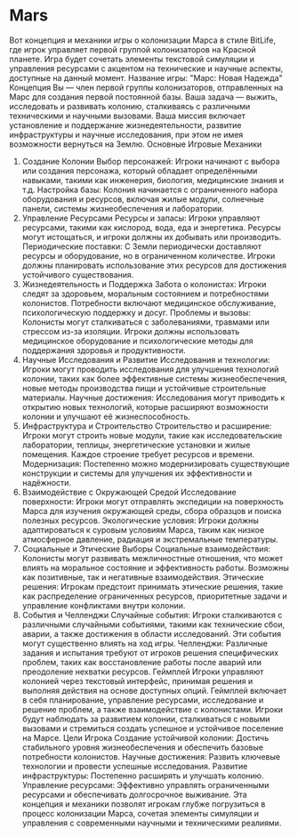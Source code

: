 # Mars

Вот концепция и механики игры о колонизации Марса в стиле BitLife, где игрок управляет первой группой колонизаторов на Красной планете. Игра будет сочетать элементы текстовой симуляции и управления ресурсами с акцентом на технические и научные аспекты, доступные на данный момент.
Название игры: "Марс: Новая Надежда"
Концепция
Вы — член первой группы колонизаторов, отправленных на Марс для создания первой постоянной базы. Ваша задача — выжить, исследовать и развивать колонию, сталкиваясь с различными техническими и научными вызовами. Ваша миссия включает установление и поддержание жизнедеятельности, развитие инфраструктуры и научные исследования, при этом не имея возможности вернуться на Землю.
Основные Игровые Механики
1. Создание Колонии
Выбор персонажей: Игроки начинают с выбора или создания персонажа, который обладает определёнными навыками, такими как инженерия, биология, медицинские знания и т.д.
Настройка базы: Колония начинается с ограниченного набора оборудования и ресурсов, включая жилые модули, солнечные панели, системы жизнеобеспечения и лаборатории.
2. Управление Ресурсами
Ресурсы и запасы: Игроки управляют ресурсами, такими как кислород, вода, еда и энергетика. Ресурсы могут истощаться, и игроки должны их добывать или производить.
Периодические поставки: С Земли периодически доставляют ресурсы и оборудование, но в ограниченном количестве. Игроки должны планировать использование этих ресурсов для достижения устойчивого существования.
3. Жизнедеятельность и Поддержка
Забота о колонистах: Игроки следят за здоровьем, моральным состоянием и потребностями колонистов. Потребности включают медицинское обслуживание, психологическую поддержку и досуг.
Проблемы и вызовы: Колонисты могут сталкиваться с заболеваниями, травмами или стрессом из-за изоляции. Игроки должны использовать медицинское оборудование и психологические методы для поддержания здоровья и продуктивности.
4. Научные Исследования и Развитие
Исследования и технологии: Игроки могут проводить исследования для улучшения технологий колонии, таких как более эффективные системы жизнеобеспечения, новые методы производства пищи и устойчивые строительные материалы.
Научные достижения: Исследования могут приводить к открытию новых технологий, которые расширяют возможности колонии и улучшают её жизнеспособность.
5. Инфраструктура и Строительство
Строительство и расширение: Игроки могут строить новые модули, такие как исследовательские лаборатории, теплицы, энергетические установки и жилые помещения. Каждое строение требует ресурсов и времени.
Модернизация: Постепенно можно модернизировать существующие конструкции и системы для улучшения их эффективности и надёжности.
6. Взаимодействие с Окружающей Средой
Исследование поверхности: Игроки могут отправлять экспедиции на поверхность Марса для изучения окружающей среды, сбора образцов и поиска полезных ресурсов.
Экологические условия: Игроки должны адаптироваться к суровым условиям Марса, таким как низкое атмосферное давление, радиация и экстремальные температуры.
7. Социальные и Этические Выборы
Социальные взаимодействия: Колонисты могут развивать межличностные отношения, что может влиять на моральное состояние и эффективность работы. Возможны как позитивные, так и негативные взаимодействия.
Этические решения: Игрокам предстоит принимать этические решения, такие как распределение ограниченных ресурсов, приоритетные задачи и управление конфликтами внутри колонии.
8. События и Челленджи
Случайные события: Игроки сталкиваются с различными случайными событиями, такими как технические сбои, аварии, а также достижения в области исследований. Эти события могут существенно влиять на ход игры.
Челленджи: Различные задания и испытания требуют от игроков решения специфических проблем, таких как восстановление работы после аварий или преодоление нехватки ресурсов.
Геймплей
Игроки управляют колонией через текстовый интерфейс, принимая решения и выполняя действия на основе доступных опций. Геймплей включает в себя планирование, управление ресурсами, исследование и решение проблем, а также взаимодействие с колонистами. Игроки будут наблюдать за развитием колонии, сталкиваться с новыми вызовами и стремиться создать успешное и устойчивое поселение на Марсе.
Цели Игрока
Создание устойчивой колонии: Достичь стабильного уровня жизнеобеспечения и обеспечить базовые потребности колонистов.
Научные достижения: Развить ключевые технологии и провести успешные исследования.
Развитие инфраструктуры: Постепенно расширять и улучшать колонию.
Управление ресурсами: Эффективно управлять ограниченными ресурсами и обеспечивать долгосрочное выживание.
Эта концепция и механики позволят игрокам глубже погрузиться в процесс колонизации Марса, сочетая элементы симуляции и управления с современными научными и техническими реалиями.


